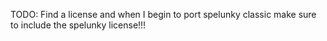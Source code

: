 TODO: Find a license and when I begin to port spelunky classic make sure to include the spelunky license!!!
